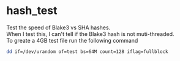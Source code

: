 # hash_test
Test the speed of Blake3 vs SHA hashes. <BR>
When I test this, I can't tell if the Blake3 hash is not muti-threaded. <BR>
To greate a 4GB test file run the following command <BR>
```sh
dd if=/dev/urandom of=test bs=64M count=128 iflag=fullblock
```